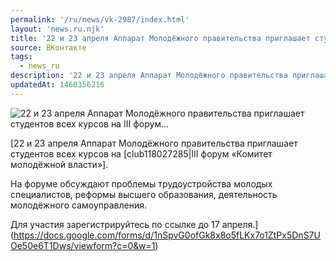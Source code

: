 ```yaml
---
permalink: '/ru/news/vk-2987/index.html'
layout: 'news.ru.njk'
title: '22 и 23 апреля Аппарат Молодёжного правительства приглашает студентов всех курсов на III форум'
source: ВКонтакте
tags:
  - news_ru
description: '22 и 23 апреля Аппарат Молодёжного правительства приглашает студентов всех курсов на III форум…'
updatedAt: 1460356216
---
```

![22 и 23 апреля Аппарат Молодёжного правительства приглашает студентов всех курсов на III форум…](https://sun9-55.userapi.com/c633229/v633229484/22bd2/iorZ0r_bKek.jpg)

[22 и 23 апреля Аппарат Молодёжного правительства приглашает студентов всех курсов на [club118027285|III форум «Комитет молодёжной власти»].

На форуме обсуждают проблемы трудоустройства молодых специалистов, реформы высшего образования, деятельность молодёжного самоуправления.

Для участия зарегистрируйтесь по ссылке до 17 апреля.](https://docs.google.com/forms/d/1nSpvG0ofGk8x8o5fLKx7o1ZtPx5DnS7UOe50e6T1Dws/viewform?c=0&w=1)
